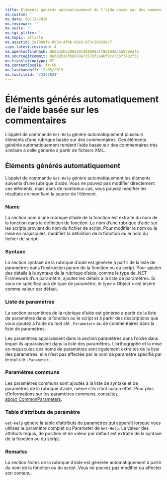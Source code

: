 ```yaml
---
title: Éléments générés automatiquement de l’aide basée sur des commentaires | Microsoft Docs
ms.custom: ''
ms.date: 09/12/2016
ms.reviewer: ''
ms.suite: ''
ms.tgt_pltfrm: ''
ms.topic: article
ms.assetid: 2a7098fe-0854-4fbb-83e9-073c20b299c7
caps.latest.revision: 4
ms.openlocfilehash: 0b8a32b5588e29148800daff8e104abba548eaf6
ms.sourcegitcommit: debd2b38fb8070a7357bf1a4bf9cc736f3702f31
ms.translationtype: MT
ms.contentlocale: fr-FR
ms.lasthandoff: 12/05/2019
ms.locfileid: "72367828"
---
```

# <a name="autogenerated-elements-of-comment-based-help"></a>Éléments générés automatiquement de l’aide basée sur les commentaires

L’applet de commande `Get-Help` génère automatiquement plusieurs éléments d’une rubrique basée sur des commentaires. Ces éléments générés automatiquement rendent l’aide basée sur des commentaires très similaire à celle générée à partir de fichiers XML.

## <a name="autogenerated-elements"></a>Éléments générés automatiquement

L’applet de commande `Get-Help` génère automatiquement les éléments suivants d’une rubrique d’aide. Vous ne pouvez pas modifier directement ces éléments, mais dans de nombreux cas, vous pouvez modifier les résultats en modifiant la source de l’élément.

### <a name="name"></a>Name

La section nom d’une rubrique d’aide de la fonction est extraite du nom de la fonction dans la définition de fonction. Le nom d’une rubrique d’aide sur les scripts provient du nom du fichier de script. Pour modifier le nom ou la mise en majuscules, modifiez la définition de la fonction ou le nom du fichier de script.

### <a name="syntax"></a>Syntaxe

La section syntaxe de la rubrique d’aide est générée à partir de la liste de paramètres dans l’instruction param de la fonction ou du script. Pour ajouter des détails à la syntaxe de la rubrique d’aide, comme le type de .NET Framework d’un paramètre, ajoutez les détails à la liste de paramètres. Si vous ne spécifiez pas de type de paramètre, le type « Object » est inséré comme valeur par défaut.

### <a name="parameter-list"></a>Liste de paramètres

La section paramètres de la rubrique d’aide est générée à partir de la liste de paramètres dans la fonction ou le script et à partir des descriptions que vous ajoutez à l’aide du mot clé `.Parameters` ou de commentaires dans la liste de paramètres.

Les paramètres apparaissent dans la section paramètres dans l’ordre dans lequel ils apparaissent dans la liste des paramètres. L’orthographe et la mise en majuscules des noms de paramètres sont également extraites de la liste des paramètres. elle n’est pas affectée par le nom de paramètre spécifié par le mot clé `.Parameter`.

### <a name="common-parameters"></a>Paramètres communs

Les paramètres communs sont ajoutés à la liste de syntaxe et de paramètres de la rubrique d’aide, même s’ils n’ont aucun effet. Pour plus d’informations sur les paramètres communs, consultez [about_CommonParameters](/powershell/module/microsoft.powershell.core/about/about_commonparameters).

### <a name="parameter-attribute-table"></a>Table d’attributs de paramètre

`Get-Help` génère la table d’attributs de paramètres qui apparaît lorsque vous utilisez le paramètre complet ou Parameter de `Get-Help`. La valeur des attributs requis, de position et de valeur par défaut est extraite de la syntaxe de la fonction ou du script.

### <a name="remarks"></a>Remarks

La section Notes de la rubrique d’aide est générée automatiquement à partir du nom de la fonction ou du script. Vous ne pouvez pas modifier ou affecter son contenu.
